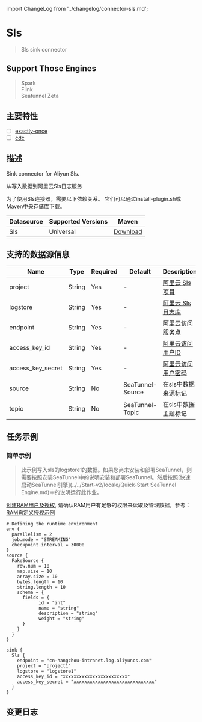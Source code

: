 import ChangeLog from '../changelog/connector-sls.md';

# Sls

> Sls sink connector

## Support Those Engines

> Spark<br/>
> Flink<br/>
> Seatunnel Zeta<br/>

## 主要特性

- [ ] [exactly-once](../../concept/connector-v2-features.md)
- [ ] [cdc](../../concept/connector-v2-features.md)

## 描述

Sink connector for Aliyun Sls.

从写入数据到阿里云Sls日志服务

为了使用Sls连接器，需要以下依赖关系。
它们可以通过install-plugin.sh或Maven中央存储库下载。

| Datasource | Supported Versions | Maven                                                                             |
|------------|--------------------|-----------------------------------------------------------------------------------|
| Sls        | Universal          | [Download](https://mvnrepository.com/artifact/org.apache.seatunnel/connector-sls) |

## 支持的数据源信息

|                Name                 | Type     | Required | Default           | Description                                                                                                                        |
|-------------------------------------|----------|----------|-------------------|------------------------------------------------------------------------------------------------------------------------------------|
| project                             | String   | Yes      | -                 | [阿里云 Sls 项目](https://help.aliyun.com/zh/sls/user-guide/manage-a-project?spm=a2c4g.11186623.0.0.6f9755ebyfaYSl)                     |
| logstore                            | String   | Yes      | -                 | [阿里云 Sls 日志库](https://help.aliyun.com/zh/sls/user-guide/manage-a-logstore?spm=a2c4g.11186623.0.0.13137c08nfuiBC)                   |
| endpoint                            | String   | Yes      | -                 | [阿里云访问服务点](https://help.aliyun.com/zh/sls/developer-reference/api-sls-2020-12-30-endpoint?spm=a2c4g.11186623.0.0.548945a8UyJULa)   |
| access_key_id                       | String   | Yes      | -                 | [阿里云访问用户ID](https://help.aliyun.com/zh/ram/user-guide/create-an-accesskey-pair?spm=a2c4g.11186623.0.0.4a6e4e554CKhSc#task-2245479) |
| access_key_secret                   | String   | Yes      | -                 | [阿里云访问用户密码](https://help.aliyun.com/zh/ram/user-guide/create-an-accesskey-pair?spm=a2c4g.11186623.0.0.4a6e4e554CKhSc#task-2245479) |
| source                              | String   | No       | SeaTunnel-Source  | 在sls中数据来源标记                                                                                                                        |
| topic                               | String   | No       | SeaTunnel-Topic   | 在sls中数据主题标记                                                                                                                        |

## 任务示例

### 简单示例

> 此示例写入sls的logstore1的数据。如果您尚未安装和部署SeaTunnel，则需要按照安装SeaTunnel中的说明安装和部署SeaTunnel。然后按照[快速启动SeaTunnel引擎](../../Start-v2/locale/Quick-Start SeaTunnel Engine.md)中的说明运行此作业。

[创建RAM用户及授权](https://help.aliyun.com/zh/sls/create-a-ram-user-and-authorize-the-ram-user-to-access-log-service?spm=a2c4g.11186623.0.i4), 请确认RAM用户有足够的权限来读取及管理数据，参考：[RAM自定义授权示例](https://help.aliyun.com/zh/sls/use-custom-policies-to-grant-permissions-to-a-ram-user?spm=a2c4g.11186623.0.0.4a6e4e554CKhSc#reference-s3z-m1l-z2b)

```hocon
# Defining the runtime environment
env {
  parallelism = 2
  job.mode = "STREAMING"
  checkpoint.interval = 30000
}
source {
  FakeSource {
    row.num = 10
    map.size = 10
    array.size = 10
    bytes.length = 10
    string.length = 10
    schema = {
      fields = {
            id = "int"
            name = "string"
            description = "string"
            weight = "string"
      }
    }
  }
}

sink {
  Sls {
    endpoint = "cn-hangzhou-intranet.log.aliyuncs.com"
    project = "project1"
    logstore = "logstore1"
    access_key_id = "xxxxxxxxxxxxxxxxxxxxxxxx"
    access_key_secret = "xxxxxxxxxxxxxxxxxxxxxxxxxxxxxx"
  }
}
```

## 变更日志

<ChangeLog />
